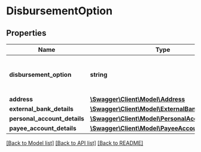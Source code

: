 # DisbursementOption

## Properties
Name | Type | Description | Notes
------------ | ------------- | ------------- | -------------
**disbursement_option** | **string** | Provide the list of the options available to receive the disbursement of loan amount. Please use /v1/utilities/referenceData/{disbursementOption} resource to get valid value of this field with description. | 
**address** | [**\Swagger\Client\Model\Address**](Address.md) |  | [optional] 
**external_bank_details** | [**\Swagger\Client\Model\ExternalBankDetails**](ExternalBankDetails.md) |  | [optional] 
**personal_account_details** | [**\Swagger\Client\Model\PersonalAccountDetails[]**](PersonalAccountDetails.md) |  | [optional] 
**payee_account_details** | [**\Swagger\Client\Model\PayeeAccountDetails[]**](PayeeAccountDetails.md) |  | [optional] 

[[Back to Model list]](../../README.md#documentation-for-models) [[Back to API list]](../../README.md#documentation-for-api-endpoints) [[Back to README]](../../README.md)

